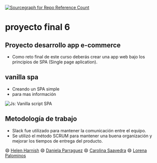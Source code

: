 [![Sourcegraph for Repo Reference Count](https://img.shields.io/badge/Release%20Date-February-brightgreen.svg?style=flat-square)]()

# proyecto final 6
## Proyecto desarrollo app e-commerce


* Como reto final de este curso deberás crear una app web bajo los principios de SPA (Single page aplication).


## vanilla spa

- Creando un SPA simple
- para mas información

![Js: Vanilla script SPA]()

## Metodología de trabajo

* Slack fue utilizado para mantener la comunicación entre el equipo.
* Se utilizó el método SCRUM para mantener una buena organización y mejorar los tiempos de entrega del producto.

:smile: [Helen Harnish](https://github.com/HelenHarnish)
:smile: [Daniela Parraguez](https://github.com/daniparraguez)
:smile: [Carolina Saavedra](https://github.com/saahub)
:smile: [Lorena Palominos](https://github.com/lpalominosf)

